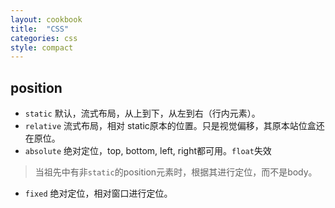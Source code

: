 ```yaml
---
layout: cookbook
title:  "CSS"
categories: css
style: compact
---
```


position
---
- `static` 默认，流式布局，从上到下，从左到右（行内元素）。
- `relative` 流式布局，相对 static原本的位置。只是视觉偏移，其原本站位盒还在原位。
- `absolute` 绝对定位，top, bottom, left, right都可用。`float`失效

> 当祖先中有非`static`的position元素时，根据其进行定位，而不是body。

- `fixed` 绝对定位，相对窗口进行定位。